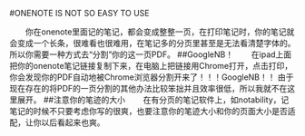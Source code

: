 #ONENOTE IS NOT SO EASY TO USE

&emsp;&emsp;你在onenote里面记的笔记，都会变成整整一页，在打印笔记时，你的笔记就会变成一个长条，很难看也很难用，在笔记多的分页里甚至是无法看清楚字体的。
所以你需要一种方式去“分割”你的这一页PDF。
##GoogleNB！
&emsp;&emsp;在ipad上面把你的onenote笔记链接复制下来，在电脑上把链接用Chrome打开，点击打印，你会发现你的PDF自动地被Chrome浏览器分割开来了！！！GoogleNB！！
由于现在存在的将PDF的一页分割的其他办法比较笨拙并且效率很低，所以我就不在这里展开。
##注意你的笔迹的大小
&emsp;&emsp;在有分页的笔记软件上，如notability，记笔记的时候不只要考虑你写的很爽，也要注意你的笔迹大小和你的页面大小是否适配，让你以后看起来也爽。
